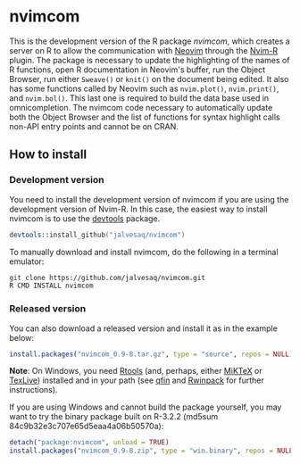 # nvimcom

This is the development version of the R package *nvimcom*, which creates a
server on R to allow the communication with
[Neovim](https://github.com/neovim/neovim) through the
[Nvim-R](https://github.com/jalvesaq/Nvim-R) plugin. The package is necessary
to update the highlighting of the names of R functions, open R documentation
in Neovim's buffer, run the Object Browser, run either `Sweave()` or `knit()`
on the document being edited. It also has some functions called by Neovim such
as `nvim.plot()`, `nvim.print()`, and `nvim.bol()`. This last one is required
to build the data base used in omnicompletion. The nvimcom code necessary to
automatically update both the Object Browser and the list of functions for
syntax highlight calls non-API entry points and cannot be on CRAN.

## How to install

### Development version

You need to install the development version of nvimcom if you are using the
development version of Nvim-R. In this case, the easiest way to install
nvimcom is to use the
[devtools](http://cran.r-project.org/web/packages/devtools/index.html)
package.

```s
devtools::install_github("jalvesaq/nvimcom")
```

To manually download and install nvimcom, do the following in a terminal
emulator:

```sh
git clone https://github.com/jalvesaq/nvimcom.git
R CMD INSTALL nvimcom
```

### Released version

You can also download a released version and install it as in the example
below:

```r
install.packages("nvimcom_0.9-8.tar.gz", type = "source", repos = NULL)
```

**Note**: On Windows, you need
[Rtools](http://cran.r-project.org/bin/windows/Rtools/) (and, perhaps, either
[MiKTeX](http://miktex.org/) or [TexLive](http://www.tug.org/texlive/))
installed and in your path (see [qfin](http://statmath.wu.ac.at/software/R/qfin/)
and [Rwinpack](http://www.biostat.wisc.edu/~kbroman/Rintro/Rwinpack.html) for
further instructions).

If you are using Windows and cannot build the package yourself, you may want
to try the binary package built on R-3.2.2 (md5sum
84c9b32e3c707e65d5eaa4a06b50570a):

```r
detach("package:nvimcom", unload = TRUE)
install.packages("nvimcom_0.9-8.zip", type = "win.binary", repos = NULL)
```
